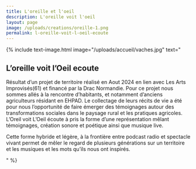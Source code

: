 ```yaml
---
title: L'oreille et l'oeil
description: L'oreille voit l'oeil
layout: page
image: /uploads/creations/oreille-1.png
permalink: l-oreille-voit-l-oeil-ecoute
---
```




{% include text-image.html 
image="/uploads/accueil/vaches.jpg"
text="

## L’oreille voit l’Oeil ecoute
Résultat d’un projet de territoire réalisé en Aout 2024 en lien avec Les Arts Improvisés(61) et financé par
la Drac Normandie.
Pour ce projet nous sommes allés à la rencontre d’habitants,
et notamment d’anciens agriculteurs résidant en EHPAD. Le collectage de leurs récits de vie a été
pour nous l’opportunité de faire émerger des témoignages autour des transformations sociales dans le
paysage rural et les pratiques agricoles.
L’Oreil voit L’Oeil écoute à pris la forme d’une représentation mêlant témoignages, création sonore et
poétique ainsi que musique live.

Cette forme hybride et légère, à la frontière entre podcast radio et spectacle vivant permet de mêler le
regard de plusieurs générations sur un territoire et les musiques et les mots qu’ils nous ont inspirés.

"
%}

